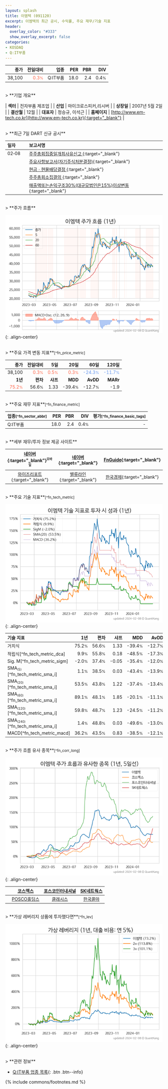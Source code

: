 ```yaml
---
layout: splash
title: 이엠텍 (091120)
excerpt: 이엠텍의 최근 공시, 수익률, 주요 재무/기술 지표
header:
  overlay_color: "#333"
  show_overlay_excerpt: false
categories:
- KOSDAQ
- Q:IT부품
---
```


| **종가** | **전일대비** | **업종** | **PER** | **PBR** | **DIV** |
| -------: | -----------: | -------: | ------: | ------: | ------: |
| 38,100 | <span style="color: tomato">0.3<small>%</small></span> | Q:IT부품 | 18.0 | 2.4 | 0.4<small>%</small> |

<!-- more -->

<br>
> **기업 개요**<a id="company"></a>

| <span style="white-space:nowrap;">**섹터**</span> | 전자부품 제조업 |
| <span style="white-space:nowrap;">**산업**</span> | 마이크로스피커,리시버 |
| <span style="white-space:nowrap;">**상장일**</span> | 2007년 5월 2일 |
| <span style="white-space:nowrap;">**결산월**</span> | 12월 |
| <span style="white-space:nowrap;">**대표자**</span> | 정승규, 이석근 |
| <span style="white-space:nowrap;">**홈페이지**</span> | [http://www.em-tech.co.kr](http://www.em-tech.co.kr){:target="_blank"} |

<br>
> **최근 7일 DART 신규 공시**<a id="dart"></a>

| **일자** |      | **보고서명** |
| :------- | :--- | :----------- |
| 02&#x2011;08 | | [주주총회집중일개최사유신고              ](https://dart.fss.or.kr/dsaf001/main.do?rcpNo=20240208901221){:target="_blank"} |
|  | | [주요사항보고서(자기주식처분결정)](https://dart.fss.or.kr/dsaf001/main.do?rcpNo=20240208001195){:target="_blank"} |
|  | | [현금ㆍ현물배당결정              ](https://dart.fss.or.kr/dsaf001/main.do?rcpNo=20240208901203){:target="_blank"} |
|  | | [주주총회소집결의              ](https://dart.fss.or.kr/dsaf001/main.do?rcpNo=20240208901159){:target="_blank"} |
|  | | [매출액또는손익구조30%(대규모법인은15%)이상변동              ](https://dart.fss.or.kr/dsaf001/main.do?rcpNo=20240208901150){:target="_blank"} |

<br>
> **주가 흐름**<a id="price"></a>

![091120](/stock/images/091120.png){: .align-center}

<br>
> **주요 가격 변동 지표**<small>[^fn_price_metric]</small>

| **종가** | **전일대비** | **5일** | **20일** | **60일** | **120일** |
| -------: | -----------: | ------: | -------: | -------: | --------: |
| 38,100 | <span style="color: tomato">0.3<small>%</small></span> | <span style="color: tomato">0.5<small>%</small></span> | <span style="color: tomato">0.3<small>%</small></span> | <span style="color: cornflowerblue">-24.3<small>%</small></span> | <span style="color: cornflowerblue">-11.7<small>%</small></span> |
| **1년** | **편차** | **샤프** | **MDD** | **AvDD** | **MARr** |
| <span style="color: tomato">75.2<small>%</small></span> | 56.6<small>%</small> | 1.33 | -39.4<small>%</small> | -12.7<small>%</small> | -1.9 |

<br>
> **주요 재무 지표**<small>[^fn_finance_metric]</small>

| **업종**<small>[^fn_sector_abbr]</small> | **PER** | **PBR** | **DIV** | **평가**<small>[^fn_finance_basic_tags]</small> |
| :--------------------------------------- | ------: | ------: | ------: | ----------------------------------------------: |
| Q:IT부품 | 18.0 | 2.4 | 0.4<small>%</small> | - |

<br>
> **세부 재무/투자 정보 제공 사이트**

| [네이버](https://m.stock.naver.com/domestic/stock/091120/finance/summary){:target="_blank"}<sup><small>모바일</small></sup> | [네이버](https://finance.naver.com/item/coinfo.naver?code=091120){:target="_blank"} | [FnGuide](https://comp.fnguide.com/SVO2/ASP/SVD_Invest.asp?gicode=A091120&MenuYn=Y){:target="_blank"} |
| :---: | :---: | :---: |
| [와이즈리포트](https://comp.wisereport.co.kr/company/c1040001.aspx?cmp_cd=091120){:target="_blank"} | [밸류라인](https://www.valueline.co.kr/finance/summary/091120){:target="_blank"} | [한국경제](https://markets.hankyung.com/stock/091120/financial-summary){:target="_blank"} |

<br>
> **주요 기술 지표**<small>[^fn_tech_metric]</small>


![091120](/stock/images/091120_tech.png){: .align-center}

| **기술 지표** | **1년** | **편차** | **샤프** | **MDD** | **AvDD** |
| :------------ | ------: | -----------: | -------: | ------: | -------: |
| 거치식 | 75.2<small>%</small> | 56.6<small>%</small> | 1.33 | -39.4<small>%</small> | -12.7<small>%</small> |
| 적립식[^fn_tech_metric_dca] | 9.9<small>%</small> | 55.8<small>%</small> | 0.18 | -48.5<small>%</small> | -17.3<small>%</small> |
| Sig. M[^fn_tech_metric_sigm] | -2.0<small>%</small> | 37.4<small>%</small> | -0.05 | -35.4<small>%</small> | -12.0<small>%</small> |
| SMA<small><sub>(5)</sub></small>[^fn_tech_metric_sma_i] | 1.1<small>%</small> | 38.5<small>%</small> | 0.03 | -43.4<small>%</small> | -13.9<small>%</small> |
| SMA<small><sub>(20)</sub></small>[^fn_tech_metric_sma_i] | 53.5<small>%</small> | 43.8<small>%</small> | 1.22 | -37.4<small>%</small> | -13.4<small>%</small> |
| SMA<small><sub>(60)</sub></small>[^fn_tech_metric_sma_i] | 89.1<small>%</small> | 48.1<small>%</small> | 1.85 | -20.1<small>%</small> | -11.1<small>%</small> |
| SMA<small><sub>(120)</sub></small>[^fn_tech_metric_sma_i] | 59.8<small>%</small> | 48.7<small>%</small> | 1.23 | -24.5<small>%</small> | -11.2<small>%</small> |
| SMA<small><sub>(240)</sub></small>[^fn_tech_metric_sma_i] | 1.4<small>%</small> | 48.8<small>%</small> | 0.03 | -49.6<small>%</small> | -13.0<small>%</small> |
| MACD[^fn_tech_metric_macd] | 36.2<small>%</small> | 43.5<small>%</small> | 0.83 | -38.5<small>%</small> | -12.1<small>%</small> |

<br>
> **주가 흐름 유사 종목**<a id="corr"></a><small>[^fn_corr_long]</small>

![091120](/stock/images/091120_corr.png){: .align-center}

|       | [코스맥스](/192820/) | [포스코인터내셔널](/047050/) | [SK네트웍스](/001740/) |
| :---: | :------------------------------------: | :------------------------------------: | :------------------------------------: |
|       | [POSCO홀딩스](/005490/) | [클래시스](/214150/) | [한국콜마](/161890/) |

<br>
> **가상 레버리지 상품에 투자했다면**<a id="2x"></a><small>[^fn_lev]</small>

![091120](/stock/images/091120_2x.png){: .align-center}

<br>
> **관련 정보**

- [Q:IT부품 업종 목록](/stats/sector/kosdaq_업종_IT부품_종목/){: .btn .btn--info}

{% include commons/footnotes.md %}